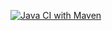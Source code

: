 [![Java CI with Maven](https://github.com/thianolima/escola/actions/workflows/githubactions.yml/badge.svg)](https://github.com/thianolima/escola/actions/workflows/githubactions.yml)
